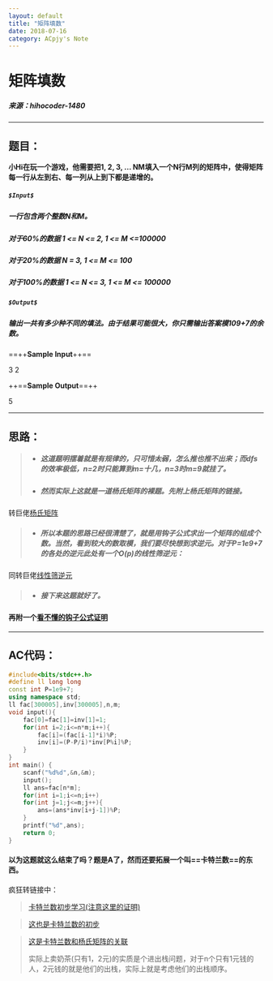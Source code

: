 ```yaml
---
layout: default
title: "矩阵填数"
date: 2018-07-16
category: ACpjy's Note
---
```


# 矩阵填数
##### 来源：hihocoder-1480

---
## 题目：

**小Hi在玩一个游戏，他需要把1, 2, 3, ... NM填入一个N行M列的矩阵中，使得矩阵每一行从左到右、每一列从上到下都是递增的。**

##### `$Input$`
##### 一行包含两个整数N和M。  
##### 对于60%的数据 1 <= N <= 2, 1 <= M <=100000
##### 对于20%的数据 N = 3, 1 <= M <= 100
##### 对于100%的数据 1 <= N <= 3, 1 <= M <= 100000

##### `$Output$`
##### 输出一共有多少种不同的填法。由于结果可能很大，你只需输出答案模109+7的余数。

==++**Sample Input**++==

3 2

++==**Sample Output**==++

5

---
## 思路：
> - ##### 这道题明摆着就是有规律的，只可惜~~太弱~~，怎么推也推不出来；而dfs的效率极低，n=2时只能算到m=十几，n=3时m=9就挂了。
> - ##### 然而实际上这就是一道杨氏矩阵的裸题。先附上杨氏矩阵的链接。
 转巨佬[杨氏矩阵](https://blog.csdn.net/acdreamers/article/details/14549077)
> - ##### 所以本题的思路已经很清楚了，就是用钩子公式求出一个矩阵的组成个数。当然，看到较大的数取模，我们要尽快想到求逆元。对于P=1e9+7的各处的逆元此处有一个O(p)的线性筛逆元：
同转巨佬[线性筛逆元](https://blog.csdn.net/qq_34564984/article/details/52292502)
> - ##### 接下来这题就好了。
#### 再附一个[看不懂的钩子公式证明](https://en.wikipedia.org/wiki/Hook_length_formula)

---

## AC代码：

```cpp
#include<bits/stdc++.h>
#define ll long long
const int P=1e9+7;
using namespace std;
ll fac[300005],inv[300005],n,m;
void input(){
	fac[0]=fac[1]=inv[1]=1;
	for(int i=2;i<=n*m;i++){
		fac[i]=(fac[i-1]*i)%P;
		inv[i]=(P-P/i)*inv[P%i]%P;
	}
}
int main() {
	scanf("%d%d",&n,&m);
	input();
	ll ans=fac[n*m];
	for(int i=1;i<=n;i++)
	for(int j=1;j<=m;j++){
		ans=(ans*inv[i+j-1])%P;
	}
	printf("%d",ans);
	return 0;
}
```


#### 以为这题就这么结束了吗？题是A了，然而还要拓展一个叫==卡特兰数==的东西。

疯狂转链接中：

> [卡特兰数初步学习(注意这里的证明)](https://www.cnblogs.com/code-painter/p/4417354.html)

> [这也是卡特兰数的初步](https://blog.csdn.net/wu_tongtong/article/details/78161211)

> [这是卡特兰数和杨氏矩阵的关联](https://www.cnblogs.com/five20/p/8530535.html)
> 
> 实际上卖奶茶(只有1，2元)的实质是个进出栈问题，对于n个只有1元钱的人，2元钱的就是他们的出栈，实际上就是考虑他们的出栈顺序。